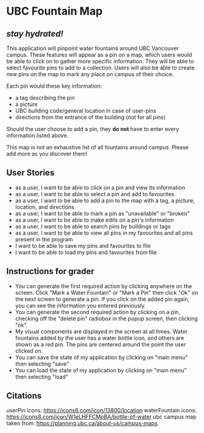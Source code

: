 # UBC Fountain Map

## *stay hydrated!*

This application will pinpoint water fountains around UBC Vancouver campus.
These features will appear as a pin on a map, which users would be able to click on to gather more
specific information. They will be able to select favourite pins to add to a collection. 
Users will also be able to create new pins on the map to mark any place on campus
of their choice.

Each pin would these key information:
- a tag describing the pin
- a picture
- UBC building code/general location in case of user-pins
- directions from the entrance of the building (not for all pins) 


Should the user choose to add a pin, they **do not** have to enter every information listed above.

This map is not an exhaustive list of all fountains around campus. Please add more as you discover them!

## User Stories

- as a user, I want to be able to click on a pin and view its information
- as a user, I want to be able to select a pin and add to favourites
- as a user, I want to be able to add a pin to the map with a tag, a picture,
location, and directions
- as a user, I want to be able to mark a pin as "unavailable" or "broken"
- as a user, I want to be able to make edits on a pin's information 
- as a user, I want to be able to search pins by buildings or tags
- as a user, I want to be able to view all pins in my favourites and all pins present 
in the program
- I want to be able to save my pins and favourites to file 
- I want to be able to load my pins and favourites from file

## Instructions for grader
- You can generate the first required action by clicking anywhere on the screen. Click "Mark a Water Fountain"
or "Mark a Pin" then click "Ok" on the next screen to generate a pin. If you click on the added pin again, you can see
the information you entered previously.
- You can generate the second required action by clicking on a pin, checking off the "delete pin" radiobox
in the popup screen, then clicking "ok".
- My visual components are displayed in the screen at all times. Water fountains added by the user has a
water bottle icon, and others are shown as a red pin. The pins are centered around the point the user clicked 
on. 
- You can save the state of my application by clicking on "main menu" then selecting "save"
- You can load the state of my application by clicking on "main menu" then selecting "load"

## Citations 

userPin icons: https://icons8.com/icon/13800/location
waterFountain icons: https://icons8.com/icon/W1eLHFFCMpBA/bottle-of-water
ubc campus map taken from: https://planning.ubc.ca/about-us/campus-maps